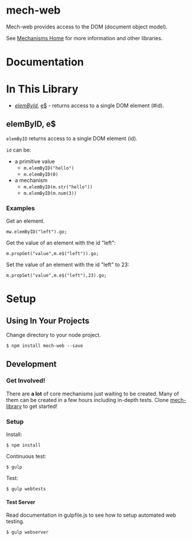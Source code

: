 # mech-web

Mech-web provides access to the DOM (document object model).

See [Mechanisms Home][mech-home-link] for more information and other libraries.

# Documentation

# In This Library

* *[elemById](#elembyid-mechanism)*, [e$](#elembyid-mechanism) - returns access to a single DOM element (#id).

## <a name="filter-mechanism"></a> elemByID, e$

```elemByID``` returns access to a single DOM element (id).

```id``` can be:

* a primitive value
  * ```m.elemByID("hello")```
  * ```m.elemByID(0)```
* a mechanism
  * ```m.elemByID(m.str("hello"))```
  * ```m.elemByID(m.num(3))```

### Examples

Get an element.

```
mw.elemByID("left").go;
```

Get the value of an element with the id "left":

```
m.propGet("value",m.e$("left")).go;
```

Set the value of an element with the id "left" to 23:

```
m.propSet("value",m.e$("left"),23).go;
```

# Setup

## Using In Your Projects

Change directory to your node project.

```
$ npm install mech-web --save
```

## Development

### Get Involved!

There are **a lot** of core mechanisms just waiting to be created. Many of them can be created in a few hours including in-depth tests. Clone [mech-library][mech-library-link] to get started!

### Setup

Install:
```
$ npm install
```

Continuous test:
```
$ gulp
```

Test:
```
$ gulp webtests
```

#### Test Server

Read documentation in gulpfile.js to see how to setup automated web testing.

```
$ gulp webserver
```

[mech-library-link]: https://github.com/mechanismsjs/mech-library "Clone to easily create new mechanism libraries"
[mech-web-link]: https://github.com/mechanismsjs/mech-web "Web centric DOM mechanisms"
[mech-core-link]: https://github.com/mechanismsjs/mech-core "Core mechanisms"
[mech-home-link]: https://github.com/mechanisms/mech "Home repository for mechanisms"
